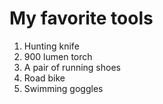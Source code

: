 # My favorite tools

1. Hunting knife
2. 900 lumen torch
3. A pair of running shoes
4. Road bike
5. Swimming goggles
